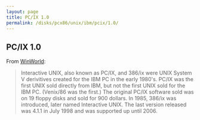 ```yaml
---
layout: page
title: PC/IX 1.0
permalink: /disks/pcx86/unix/ibm/pcix/1.0/
---
```


PC/IX 1.0
---

From [WinWorld](https://winworldpc.com/product/pc-ix):

> Interactive UNIX, also known as PC/IX, and 386/ix were UNIX System V derivitives created for the IBM PC in the
early 1980's. PC/IX was the first UNIX sold directly from IBM, but not the first UNIX sold for the IBM PC.
(Venix/86 was the first.) The original PC/IX software sold was on 19 floppy disks and sold for 900 dollars. In 1985,
386/ix was introduced, later named Interactive UNIX. The last version released was 4.1.1 in July 1998 and was supported
up until 2006.
